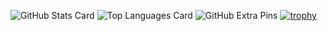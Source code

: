 ![GitHub Stats Card](https://github-readme-stats.vercel.app/api?username=hika019)
![Top Languages Card](https://github-readme-stats.vercel.app/api/top-langs/?username=hika019)
![GitHub Extra Pins](https://github-readme-stats.vercel.app/api/pin/?username=hika019&repo=homebridge-switchbot-for-mac)
[![trophy](https://github-profile-trophy.vercel.app/?username=hika019)](https://github.com/ryo-ma/github-profile-trophy)

<!--
**hika019/hika019** is a ✨ _special_ ✨ repository because its `README.md` (this file) appears on your GitHub profile.
Here are some ideas to get you started:

- 🔭 I’m currently working on ...
- 🌱 I’m currently learning ...
- 👯 I’m looking to collaborate on ...
- 🤔 I’m looking for help with ...
- 💬 Ask me about ...
- 📫 How to reach me: ...
- 😄 Pronouns: ...
- ⚡ Fun fact: ...
-->

